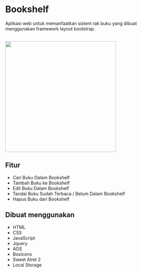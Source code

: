 # Bookshelf
Aplikasi web untuk memanfaatkan sistem rak buku yang dibuat menggunakan framework layout bootstrap \.
<p align="left">
<br>
   <img src="https://user-images.githubusercontent.com/87967665/142652315-6d61e6e8-6a0a-4080-ad2e-22f334fd7523.png" border="0" width="350">
</p>

## Fitur

- Cari Buku Dalam Bookshelf
- Tambah Buku ke Bookshelf
- Edit Buku Dalam Bookshelf
- Tandai Buku Sudah Terbaca / Belum Dalam Bookshelf
- Hapus Buku dari Bookshelf

## Dibuat menggunakan

- HTML
- CSS
- JavaScript
- Jquery
- AOS
- Boxicons
- Sweet Alret 2
- Local Storage
